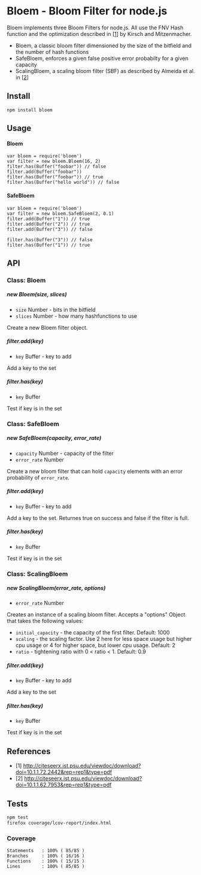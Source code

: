 # Bloem - Bloom Filter for node.js

Bloem implements three Bloom Filters for node.js.
All use the FNV Hash function and the optimization described in [[1](#lesshash)] by Kirsch and Mitzenmacher.

- Bloem, a classic bloom filter dimensioned by the size of the bitfield and the number of hash functions
- SafeBloem, enforces a given false positive error probabilty for a given capacity
- ScalingBloem, a scaling bloom filter (SBF) as described by Almeida et al. in [[2](#scale)]

## Install

	npm install bloem

## Usage

#### Bloem

	var bloem = require('bloem')
	var filter = new bloem.Bloem(16, 2)
	filter.has(Buffer("foobar")) // false
	filter.add(Buffer("foobar"))
	filter.has(Buffer("foobar")) // true
	filter.has(Buffer("hello world")) // false

#### SafeBloem

	var bloem = require('bloem')
	var filter = new bloem.SafeBloem(2, 0.1)
	filter.add(Buffer("1")) // true
	filter.add(Buffer("2")) // true
	filter.add(Buffer("3")) // false

	filter.has(Buffer("3")) // false
	filter.has(Buffer("1")) // true


## API

### Class: Bloem

##### new Bloem(size, slices)

- <code>size</code> Number - bits in the bitfield
- <code>slices</code> Number - how many hashfunctions to use

Create a new Bloem filter object.

##### filter.add(key)

- <code>key</code> Buffer - key to add

Add a key to the set

##### filter.has(key)

- <code>key</code> Buffer

Test if key is in the set


### Class: SafeBloem

##### new SafeBloem(capacity, error_rate)

- <code>capacity</code> Number - capacity of the filter
- <code>error_rate</code> Number

Create a new bloom filter that can hold <code>capacity</code> elements with an error probability of <code>error_rate</code>.

##### filter.add(key)

- <code>key</code> Buffer - key to add

Add a key to the set. Returnes true on success and false if the filter is full.

##### filter.has(key)

- <code>key</code> Buffer

Test if key is in the set


### Class: ScalingBloem

##### new ScalingBloem(error_rate, options)

- <code>error_rate</code> Number

Creates an instance of a scaling bloom filter. Accepts a "options" Object that takes the following values:

- <code>initial_capacity</code> - the capacity of the first filter. Default: 1000
- <code>scaling</code> - the scaling factor. Use 2 here for less space usage but higher cpu usage or 4 for higher space, but lower cpu usage. Default: 2
- <code>ratio</code> - tightening ratio with 0 < ratio < 1. Default: 0.9

##### filter.add(key)

- <code>key</code> Buffer - key to add

Add a key to the set

##### filter.has(key)

- <code>key</code> Buffer

Test if key is in the set



## References


- <a name="lesshash"> [1] <http://citeseerx.ist.psu.edu/viewdoc/download?doi=10.1.1.72.2442&rep=rep1&type=pdf>
- <a name="scale"> [2] <http://citeseerx.ist.psu.edu/viewdoc/download?doi=10.1.1.62.7953&rep=rep1&type=pdf>


## Tests

```bash
npm test
firefox coverage/lcov-report/index.html
```

### Coverage

```
Statements   : 100% ( 85/85 )
Branches     : 100% ( 16/16 )
Functions    : 100% ( 15/15 )
Lines        : 100% ( 85/85 )
```
